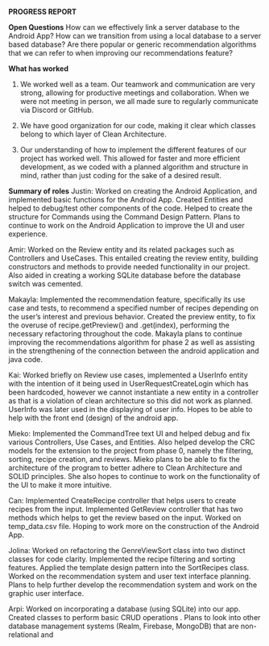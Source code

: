 **PROGRESS REPORT**

**Open Questions**
How can we effectively link a server database to the Android App?
How can we transition from using a local database to a server based database?
Are there popular or generic recommendation algorithms that we can refer to when improving our recommendations feature?

**What has worked**

1) We worked well as a team. Our teamwork and communication are very strong, allowing for productive meetings and collaboration. When we were not meeting in person, we all made sure to regularly communicate via Discord or GitHub.

2) We have good organization for our code, making it clear which classes belong to which layer of Clean Architecture.

3) Our understanding of how to implement the different features of our project has worked well. This allowed for faster and more efficient development, as we coded with a planned algorithm and structure in mind, rather than just coding for the sake of a desired result.

**Summary of roles**
Justin:
Worked on creating the Android Application, and implemented basic functions for the Android App. Created Entities and helped to debug/test other components of the code. Helped to create the structure for Commands using the Command Design Pattern. Plans to continue to work on the Android Application to improve the UI and user experience.

Amir:
Worked on the Review entity and its related packages such as Controllers and UseCases. This entailed creating the review entity, building constructors and methods to provide needed functionality in our project. Also aided in creating a working SQLite database before the database switch was cemented.

Makayla:
Implemented the recommendation feature, specifically its use case and tests, to recommend a specified number of recipes depending on the user’s interest and previous behavior. Created the preview entity, to fix the overuse of recipe.getPreview() and .get(index), performing the necessary refactoring throughout the code. Makayla plans to continue improving the recommendations algorithm for phase 2 as well as assisting in the strengthening of the  connection between the android application and java code.

Kai:
Worked briefly on Review use cases, implemented a UserInfo entity with the intention of it being used in UserRequestCreateLogin which has been hardcoded, however we cannot instantiate a new entity in a controller as that is a violation of clean architecture so this did not work as planned. UserInfo was later used in the displaying of user info. Hopes to be able to help with the front end (design) of the android app.

Mieko:
Implemented the CommandTree text UI and helped debug and fix various Controllers, Use Cases, and Entities. Also helped develop the CRC models for the extension to the project from phase 0, namely the filtering, sorting, recipe creation, and reviews. Mieko plans to be able to fix the architecture of the program to better adhere to Clean Architecture and SOLID principles. She also hopes to continue to work on the functionality of the UI to make it more intuitive.

Can:
Implemented CreateRecipe controller  that helps users to create recipes from the input. Implemented GetReview controller that has two methods which helps  to get the review based on the input. Worked on  temp_data.csv file.  Hoping to work more on the construction of the Android App.

Jolina:
Worked on refactoring the GenreViewSort class into two distinct classes for code clarity. Implemented the recipe filtering and sorting features. Applied the template design pattern into the SortRecipes class. Worked on the recommendation system and user text interface planning. Plans to help further develop the recommendation system and work on the graphic user interface.

Arpi:
Worked on incorporating a database (using SQLite) into our app. Created classes to perform basic CRUD operations . Plans to look into other database management systems (Realm, Firebase, MongoDB) that are non-relational and
